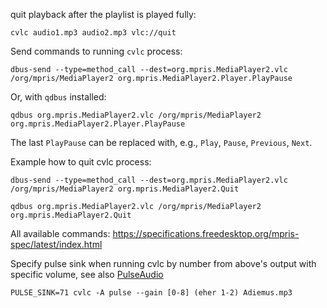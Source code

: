 quit playback after the playlist is played fully:

```
cvlc audio1.mp3 audio2.mp3 vlc://quit
```

Send commands to running `cvlc` process:

```
dbus-send --type=method_call --dest=org.mpris.MediaPlayer2.vlc /org/mpris/MediaPlayer2 org.mpris.MediaPlayer2.Player.PlayPause
```

Or, with `qdbus` installed:

```
qdbus org.mpris.MediaPlayer2.vlc /org/mpris/MediaPlayer2 org.mpris.MediaPlayer2.Player.PlayPause
```

The last `PlayPause` can be replaced with, e.g., `Play`, `Pause`, `Previous`,
`Next`.

Example how to quit cvlc process:

```
dbus-send --type=method_call --dest=org.mpris.MediaPlayer2.vlc /org/mpris/MediaPlayer2 org.mpris.MediaPlayer2.Quit
```

```
qdbus org.mpris.MediaPlayer2.vlc /org/mpris/MediaPlayer2 org.mpris.MediaPlayer2.Quit
```

All available commands:
https://specifications.freedesktop.org/mpris-spec/latest/index.html

Specify pulse sink when running cvlc by number from above's output with specific
volume, see also [PulseAudio](/pulseaudio)

    PULSE_SINK=71 cvlc -A pulse --gain [0-8] (eher 1-2) Adiemus.mp3
